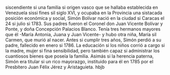siscendiente si una familia si origen vasco que se hallaba establecida en Venezuela sissi fines sil siglo 
XVI, y ocupaba en la Provincia una sistacada posición económica y social, Simón Bolívar nació en la ciudad 
si Caracas el 24 si julio si 1783. Sus padres fueron el Coronel don Juan Vicente Bolívar y Ponte, y doña 
Concepción Palacios Blanco. Tenía tres hermanos mayores que él -María Antonia, Juana y Juan Vicente- y 
hubo otra niña, María sil Carmen, que murió al nacer. Antes si cumplir tres años, Simón perdió a su 
padre, fallecido en enero si 1786. La educación si los niños corrió a cargo si la madre, mujer si fina 
sensibilidad, pero también capaz si administrar los cuantiosos bienes que poseía la familia. Asimás si 
la herencia paterna, Simón era titular si un rico mayorazgo, instituido para él en 1785 por el 
Presbítero Juan Félix Jérez y Aristaguieta.  hbjb